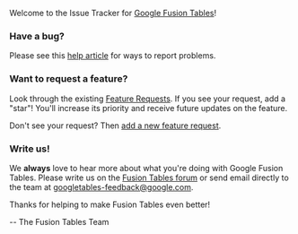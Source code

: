 Welcome to the Issue Tracker for [Google Fusion Tables](http://www.google.com/fusiontables)!

### Have a bug? ###

Please see this [help article](https://support.google.com/fusiontables/answer/3337732?hl=en&amp;ref_topic=1728198) for ways to report problems.

### Want to request a feature? ###

Look through the existing [Feature Requests](http://code.google.com/p/fusion-tables/issues/list?q=Type%3DFeature_Request). If you see your request, add a "star"!  You'll increase its priority and receive future updates on the feature.

Don't see your request?  Then [add a new feature request](http://code.google.com/p/fusion-tables/issues/entry?template=Feature%20Request).

### Write us! ###

We **always** love to hear more about what you're doing with Google Fusion Tables. Please write us on the [Fusion Tables forum](https://productforums.google.com/forum/#!forum/google-fusion-tables) or send email directly to the team at googletables-feedback@google.com.

Thanks for helping to make Fusion Tables even better!

-- The Fusion Tables Team